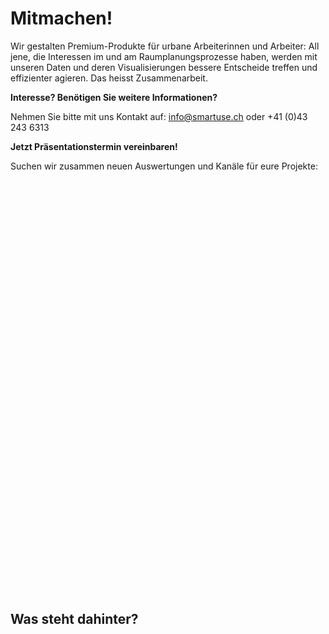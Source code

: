 # Mitmachen!

Wir gestalten Premium-Produkte für urbane Arbeiterinnen und Arbeiter: All jene, die Interessen im und am Raumplanungsprozesse haben, werden mit unseren Daten und deren Visualisierungen bessere Entscheide treffen und effizienter agieren. Das heisst Zusammenarbeit.

**Interesse? Benötigen Sie weitere Informationen?**

Nehmen Sie bitte mit uns Kontakt auf: [info@smartuse.ch](mailto:info@smartuse.ch) oder +41 (0)43 243 6313

**Jetzt Präsentationstermin vereinbaren!**

Suchen wir zusammen neuen Auswertungen und Kanäle für eure Projekte:

<div class="calendly-inline-widget" data-url="https://calendly.com/loleg/hello?hide_landing_page_details=1&hide_event_type_details=1" style="min-width:320px;height:640px;margin-bottom:50px"></div><script type="text/javascript" src="https://assets.calendly.com/assets/external/widget.js"></script>

## Was steht dahinter?
